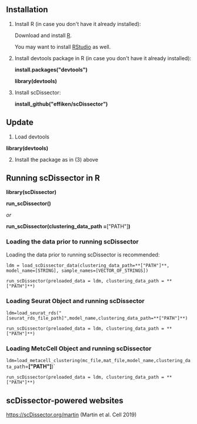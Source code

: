 ## Installation

1.  Install R (in case you don't have it already installed):

    Download and install [R](https://cran.r-project.org/).
    
    You may want to install [RStudio](https://www.rstudio.com/) as well.
    
2.  Install devtools package in R (in case you don't have it already installed):

    **install.packages("devtools")**
    
    **library(devtools)**
    
3.  Install scDissector:

    **install_github("effiken/scDissector")**


## Update

1. Load devtools

**library(devtools)**

2. Install the package as in (3) above


## Running scDissector in R

**library(scDissector)**

**run_scDissector()**

*or*

**run_scDissector(clustering_data_path =**["PATH"]**)**


### Loading the data prior to running scDissector

Loading the data prior to running scDissector is recommended: 

`ldm = load_scDissector_data(clustering_data_path=**["PATH"]**, model_name=[STRING], sample_names=[VECTOR_OF_STRINGS])`

`run_scDissector(preloaded_data = ldm, clustering_data_path = **["PATH"]**)`


### Loading Seurat Object and running scDissector

`ldm=load_seurat_rds("[seurat_rds_file_path]",model_name,clustering_data_path=**["PATH"]**)`

``run_scDissector(preloaded_data = ldm, clustering_data_path = **["PATH"]**)``


### Loading MetcCell Object and running scDissector

`ldm=load_metacell_clustering(mc_file,mat_file,model_name,clustering_data_pat`h=**["PATH"]**)`

`run_scDissector(preloaded_data = ldm, clustering_data_path = **["PATH"]**)`



## scDissector-powered websites

https://scDissector.org/martin (Martin et al. Cell 2019)
